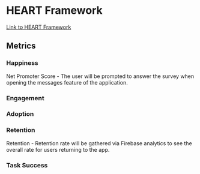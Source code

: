 # HEART Framework

[Link to HEART Framework](https://docs.google.com/presentation/d/18S2Rc6vmY-HL8rcVbEIPXLjRemgh_oYLE51DBTDtsIM/edit?usp=sharing)

## Metrics

### Happiness
Net Promoter Score - The user will be prompted to answer the survey when opening the messages feature of the application.

### Engagement

### Adoption

### Retention
Retention - Retention rate will be gathered via Firebase analytics to see the overall rate for users returning to the app.

### Task Success
